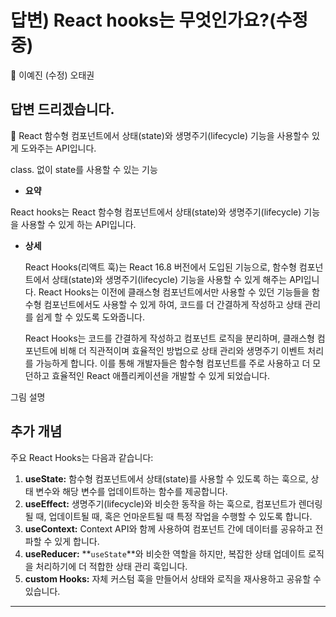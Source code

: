# 답변) React hooks는 무엇인가요?(수정중)

<aside>
💫 이예진
(수정) 오태권

</aside>

## 답변 드리겠습니다.

<aside>
📌 React 함수형 컴포넌트에서 상태(state)와 생명주기(lifecycle) 기능을 사용할수 있게 도와주는 API입니다.

</aside>

class. 없이 state를 사용할 수 있는 기능

- **요약**

React hooks는 React 함수형 컴포넌트에서 상태(state)와 생명주기(lifecycle) 기능을 사용할 수 있게 하는 API입니다.

- **상세**
    
    React Hooks(리액트 훅)는 React 16.8 버전에서 도입된 기능으로, 함수형 컴포넌트에서 상태(state)와 생명주기(lifecycle) 기능을 사용할 수 있게 해주는 API입니다. React Hooks는 이전에 클래스형 컴포넌트에서만 사용할 수 있던 기능들을 함수형 컴포넌트에서도 사용할 수 있게 하여, 코드를 더 간결하게 작성하고 상태 관리를 쉽게 할 수 있도록 도와줍니다.
    
    React Hooks는 코드를 간결하게 작성하고 컴포넌트 로직을 분리하며, 클래스형 컴포넌트에 비해 더 직관적이며 효율적인 방법으로 상태 관리와 생명주기 이벤트 처리를 가능하게 합니다. 이를 통해 개발자들은 함수형 컴포넌트를 주로 사용하고 더 모던하고 효율적인 React 애플리케이션을 개발할 수 있게 되었습니다.
    

그림 설명

## 추가 개념

주요 React Hooks는 다음과 같습니다:

1. **useState:** 함수형 컴포넌트에서 상태(state)를 사용할 수 있도록 하는 훅으로, 상태 변수와 해당 변수를 업데이트하는 함수를 제공합니다.
2. **useEffect:** 생명주기(lifecycle)와 비슷한 동작을 하는 훅으로, 컴포넌트가 렌더링될 때, 업데이트될 때, 혹은 언마운트될 때 특정 작업을 수행할 수 있도록 합니다.
3. **useContext:** Context API와 함께 사용하여 컴포넌트 간에 데이터를 공유하고 전파할 수 있게 합니다.
4. **useReducer:** **`useState`**와 비슷한 역할을 하지만, 복잡한 상태 업데이트 로직을 처리하기에 더 적합한 상태 관리 훅입니다.
5. **custom Hooks:** 자체 커스텀 훅을 만들어서 상태와 로직을 재사용하고 공유할 수 있습니다.

---
